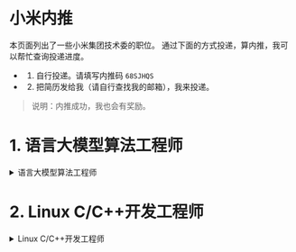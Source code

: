 # 小米内推

本页面列出了一些小米集团技术委的职位。
通过下面的方式投递，算内推，我可以帮忙查询投递进度。

  - 1. 自行投递。请填写内推码 `68SJHQS`
  - 2.  把简历发给我（请自行查找我的邮箱），我来投递。

> 说明：内推成功，我也会有奖励。

# 1. 语言大模型算法工程师

<details>
  <summary>语言大模型算法工程师</summary>

## 职位描述

工作内容：从事语言大模型技术的研发和应用，包括但不限于：

  1. 负责基座模型预训练、指令微调训练和强化学习
  2. 负责模型结构和训练策略的优化，提升训练效率和推理效率
  3. 协同跨团队技术和业务同学共同达成技术和业务目标
  4. 跟进最新的学术进展，及时掌握大模型的前沿技术

## 职位要求

  1. 计算机相关专业获得硕士学位， 博士优先， 发表过大模型相关研究AI顶会论文优先；
  2. 对NLP主流大模型如GPT3/chatGPT/T5/PaLM/LLaMA/GLM等的原理和差异有深入的理解；
  3. 熟练掌握主流深度学习框架pytorch/tensorflow，大模型训练框架Megatron-LM/Deepspeed等多机多卡方案，有百亿/千亿NLP大模型训练调优经验优先；
  4. 有良好的代码开发能力，有开源项目开发经验优先。

|投递链接|二维码|
|---|---|
|[点此](https://xiaomi.jobs.f.mioffice.cn/referral/position/detail/?token=MTsxNzEwOTA4NzEwMTA5OzcwMTE2MDMyMjQyNjg3NjczNDA7NzI2ODUzODQ3MzI4NzA3MzkwMA)|![](./pic/job-1.png)|

</details>

# 2. Linux C/C++开发工程师


<details>
  <summary>Linux C/C++开发工程师</summary>

## 职位描述

  1. 负责多模态大模型跨平台的部署和优化，支持模型在相机相册和AIOT设备中的优化和集成落地。
  2. 负责智能车和机器人系统开发，包括视觉导航、系统控制、消息中间件

## 职位要求

  1. 本科及以上学历，计算机软件、电子信息、通信等相关专业；
  2. 熟练掌握C/C++，具备扎实的数据结构理论基础，有一定的算法分析和设计能力，有良好的编程习惯；
  3. 掌握Linux环境，熟悉操作系统，了解进程线程及内存管理等，了解C++软件开发流程，熟悉shell、python等脚本编程；
  4. 扎实的计算机基础，具备优秀的学习能力和逻辑思维能力，善于分析问题和解决问题；有良好的沟通和团队协作能力；
  5. 有以下相关经验优先：
    1) 熟悉C++11及以上特性；
    2) 熟悉一项或多项优化技术，如ARM neon、SSE/AVX、OpenCL或CUDA、HVX等；
    3) 有图像处理，AI模型部署相关经验。
    4) 有Android相关开发经验

|投递链接|二维码|
|---|---|
|[点此](https://xiaomi.jobs.f.mioffice.cn/referral/m/position/detail/?token=MTsxNzEwOTA5MTc5NjQyOzcwMTE2MDMyMjQyNjg3NjczNDA7NzMxMjM4MDI4Mzg4OTUwMDI2OQ)|![](./pic/job-2.png)|

</details>
